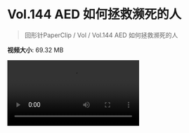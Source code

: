 # Vol.144 AED 如何拯救濒死的人

> 回形针PaperClip / Vol / Vol.144 AED 如何拯救濒死的人

**视频大小**: 69.32 MB

<div class="video"><video src="https://file.hsyhx.top/archive/PaperClip/Vol/144.mp4" controls preload>🤔 您的浏览器不支持 video 标签</video></div>
